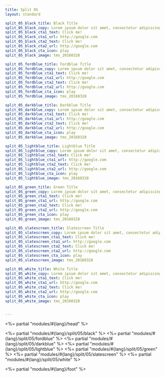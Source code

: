 ```yaml
---
title: Split 05
layout: standard

split_05_black_title: Black Title
split_05_black_copy: Lorem ipsum dolor sit amet, consectetur adipiscing elit, sed do eiusmod tempor incididunt ut labore et dolore magna aliqua. 
split_05_black_cta1_text: Click me!
split_05_black_cta1_url: http://google.com
split_05_black_cta2_text: Click me!
split_05_black_cta2_url: http://google.com
split_05_black_cta_icon: play
split_05_black_image: tms_20160328

split_05_fordblue_title: Fordblue Title
split_05_fordblue_copy: Lorem ipsum dolor sit amet, consectetur adipiscing elit, sed do eiusmod tempor incididunt ut labore et dolore magna aliqua. 
split_05_fordblue_cta1_text: Click me!
split_05_fordblue_cta1_url: http://google.com
split_05_fordblue_cta2_text: Click me!
split_05_fordblue_cta2_url: http://google.com
split_05_fordblue_cta_icon: play
split_05_fordblue_image: tms_20160328

split_05_darkblue_title: Darkblue Title
split_05_darkblue_copy: Lorem ipsum dolor sit amet, consectetur adipiscing elit, sed do eiusmod tempor incididunt ut labore et dolore magna aliqua. 
split_05_darkblue_cta1_text: Click me!
split_05_darkblue_cta1_url: http://google.com
split_05_darkblue_cta2_text: Click me!
split_05_darkblue_cta2_url: http://google.com
split_05_darkblue_cta_icon: play
split_05_darkblue_image: tms_20160328

split_05_lightblue_title: Lightblue Title
split_05_lightblue_copy: Lorem ipsum dolor sit amet, consectetur adipiscing elit, sed do eiusmod tempor incididunt ut labore et dolore magna aliqua. 
split_05_lightblue_cta1_text: Click me!
split_05_lightblue_cta1_url: http://google.com
split_05_lightblue_cta2_text: Click me!
split_05_lightblue_cta2_url: http://google.com
split_05_lightblue_cta_icon: play
split_05_lightblue_image: tms_20160328

split_05_green_title: Green Title
split_05_green_copy: Lorem ipsum dolor sit amet, consectetur adipiscing elit, sed do eiusmod tempor incididunt ut labore et dolore magna aliqua. 
split_05_green_cta1_text: Click me!
split_05_green_cta1_url: http://google.com
split_05_green_cta2_text: Click me!
split_05_green_cta2_url: http://google.com
split_05_green_cta_icon: play
split_05_green_image: tms_20160328

split_05_slatescreen_title: Slatescreen Title
split_05_slatescreen_copy: Lorem ipsum dolor sit amet, consectetur adipiscing elit, sed do eiusmod tempor incididunt ut labore et dolore magna aliqua. 
split_05_slatescreen_cta1_text: Click me!
split_05_slatescreen_cta1_url: http://google.com
split_05_slatescreen_cta2_text: Click me!
split_05_slatescreen_cta2_url: http://google.com
split_05_slatescreen_cta_icon: play
split_05_slatescreen_image: tms_20160328

split_05_white_title: White Title
split_05_white_copy: Lorem ipsum dolor sit amet, consectetur adipiscing elit, sed do eiusmod tempor incididunt ut labore et dolore magna aliqua. 
split_05_white_cta1_text: Click me!
split_05_white_cta1_url: http://google.com
split_05_white_cta2_text: Click me!
split_05_white_cta2_url: http://google.com
split_05_white_cta_icon: play
split_05_white_image: tms_20160328


---
```


<%= partial "modules/#{lang}/head" %>

<%= partial "modules/#{lang}/split/05/black" %>
<%= partial "modules/#{lang}/split/05/fordblue" %>
<%= partial "modules/#{lang}/split/05/darkblue" %>
<%= partial "modules/#{lang}/split/05/lightblue" %>
<%= partial "modules/#{lang}/split/05/green" %>
<%= partial "modules/#{lang}/split/05/slatescreen" %>
<%= partial "modules/#{lang}/split/05/white" %>

<%= partial "modules/#{lang}/foot" %>